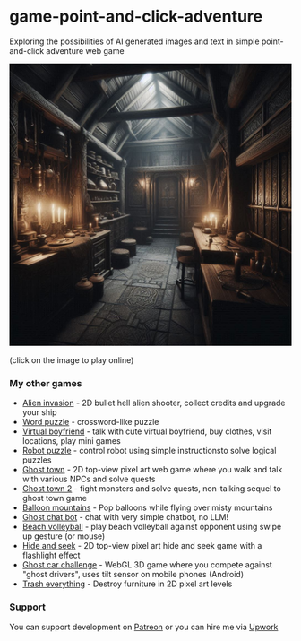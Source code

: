 # game-point-and-click-adventure
Exploring the possibilities of AI generated images and text in simple point-and-click adventure web game

[<img src="scene/1-storeroom/background.jpg">](https://dvhx.github.io/game-point-and-click-adventure/)

(click on the image to play online)

### My other games

- [Alien invasion](https://github.com/dvhx/game-alien-invasion) - 2D bullet hell alien shooter, collect credits and upgrade your ship
- [Word puzzle](https://github.com/dvhx/game-word-puzzle) - crossword-like puzzle
- [Virtual boyfriend](https://github.com/dvhx/game-virtual-boyfriend) - talk with cute virtual boyfriend, buy clothes, visit locations, play mini games
- [Robot puzzle](https://github.com/dvhx/game-robot-puzzle) - control robot using simple instructionsto solve logical puzzles
- [Ghost town](https://github.com/dvhx/game-ghost-town) - 2D top-view pixel art web game where you walk and talk with various NPCs and solve quests
- [Ghost town 2](https://github.com/dvhx/game-ghost-town-2) - fight monsters and solve quests, non-talking sequel to ghost town game
- [Balloon mountains](https://github.com/dvhx/game-balloon-mountains) - Pop balloons while flying over misty mountains
- [Ghost chat bot](https://github.com/dvhx/game-ghost-chatbot) - chat with very simple chatbot, no LLM!
- [Beach volleyball](https://github.com/dvhx/game-beach-volleyball) - play beach volleyball against opponent using swipe up gesture (or mouse) 
- [Hide and seek](https://github.com/dvhx/game-hide-and-seek) - 2D top-view pixel art hide and seek game with a flashlight effect
- [Ghost car challenge](https://github.com/dvhx/game-ghost-car-challenge) - WebGL 3D game where you compete against "ghost drivers", uses tilt sensor on mobile phones (Android)
- [Trash everything](https://github.com/dvhx/game-trash-everything) - Destroy furniture in 2D pixel art levels

### Support

You can support development on [Patreon](https://www.patreon.com/DusanHalicky) or you can hire me via [Upwork](https://www.upwork.com/freelancers/~013b4c3d6e772fdb01)


